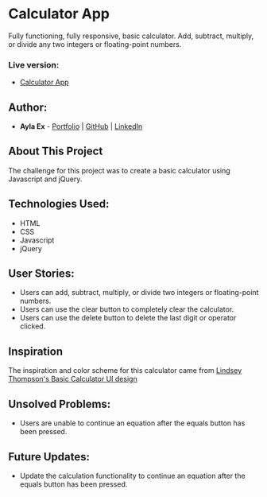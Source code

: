 # Calculator App
Fully functioning, fully responsive, basic calculator. Add, subtract, multiply, or divide any two integers or floating-point numbers.


### Live version:
* [Calculator App](https://aylaex.github.io/calculator/)

## Author:

* **Ayla Ex** - [Portfolio](https://aylaex.dev) | [GitHub](https://github.com/aylaex) | [LinkedIn](https://www.linkedin.com/in/aylaex/)

## About This Project
The challenge for this project was to create a basic calculator using Javascript and jQuery.

## Technologies Used:

* HTML
* CSS
* Javascript
* jQuery

## User Stories:

* Users can add, subtract, multiply, or divide two integers or floating-point numbers.
* Users can use the clear button to completely clear the calculator.
* Users can use the delete button to delete the last digit or operator clicked.


## Inspiration

The inspiration and color scheme for this calculator came from [Lindsey Thompson's Basic Calculator UI design](https://dribbble.com/shots/6789009-Basic-Calculator)


## Unsolved Problems:

* Users are unable to continue an equation after the equals button has been pressed.

## Future Updates:

* Update the calculation functionality to continue an equation after the equals button has been pressed.
